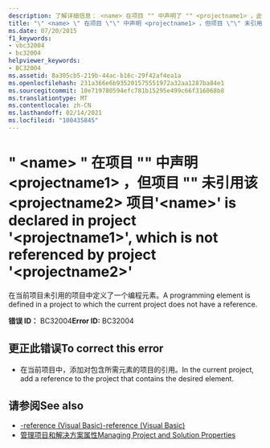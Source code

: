 ```yaml
---
description: 了解详细信息： <name> 在项目 "" 中声明了 "" <projectname1> ，此项目未被项目 " <projectname2> " 引用
title: "\" <name> \" 在项目 \"\" 中声明 <projectname1> ，但项目 \"\" 未引用该 <projectname2> 项目"
ms.date: 07/20/2015
f1_keywords:
- vbc32004
- bc32004
helpviewer_keywords:
- BC32004
ms.assetid: 8a305cb5-219b-44ac-b16c-29f42af4ea1a
ms.openlocfilehash: 231a366e6b935201575551972a32aa1287ba84e1
ms.sourcegitcommit: 10e719780594efc781b15295e499c66f316068b8
ms.translationtype: MT
ms.contentlocale: zh-CN
ms.lasthandoff: 02/14/2021
ms.locfileid: "100435845"
---
```

# <a name="name-is-declared-in-project-projectname1-which-is-not-referenced-by-project-projectname2"></a><span data-ttu-id="f56c2-103">" \<name> " 在项目 "" 中声明 \<projectname1> ，但项目 "" 未引用该 \<projectname2> 项目</span><span class="sxs-lookup"><span data-stu-id="f56c2-103">'\<name>' is declared in project '\<projectname1>', which is not referenced by project '\<projectname2>'</span></span>

<span data-ttu-id="f56c2-104">在当前项目未引用的项目中定义了一个编程元素。</span><span class="sxs-lookup"><span data-stu-id="f56c2-104">A programming element is defined in a project to which the current project does not have a reference.</span></span>  
  
 <span data-ttu-id="f56c2-105">**错误 ID：** BC32004</span><span class="sxs-lookup"><span data-stu-id="f56c2-105">**Error ID:** BC32004</span></span>  
  
## <a name="to-correct-this-error"></a><span data-ttu-id="f56c2-106">更正此错误</span><span class="sxs-lookup"><span data-stu-id="f56c2-106">To correct this error</span></span>  
  
- <span data-ttu-id="f56c2-107">在当前项目中，添加对包含所需元素的项目的引用。</span><span class="sxs-lookup"><span data-stu-id="f56c2-107">In the current project, add a reference to the project that contains the desired element.</span></span>  
  
## <a name="see-also"></a><span data-ttu-id="f56c2-108">请参阅</span><span class="sxs-lookup"><span data-stu-id="f56c2-108">See also</span></span>

- [<span data-ttu-id="f56c2-109">-reference (Visual Basic)</span><span class="sxs-lookup"><span data-stu-id="f56c2-109">-reference (Visual Basic)</span></span>](../reference/command-line-compiler/reference.md)
- [<span data-ttu-id="f56c2-110">管理项目和解决方案属性</span><span class="sxs-lookup"><span data-stu-id="f56c2-110">Managing Project and Solution Properties</span></span>](/visualstudio/ide/managing-project-and-solution-properties)
